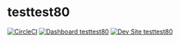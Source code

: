 # testtest80

[![CircleCI](https://circleci.com/gh/greg-1-anderson/testtest80.svg?style=shield)](https://circleci.com/gh/greg-1-anderson/testtest80)
[![Dashboard testtest80](https://img.shields.io/badge/dashboard-testtest80-yellow.svg)](https://dashboard.pantheon.io/sites/5c193dfe-776e-4ed6-926d-283cc0ea0a84#dev/code)
[![Dev Site testtest80](https://img.shields.io/badge/site-testtest80-blue.svg)](http://dev-testtest80.pantheonsite.io/)